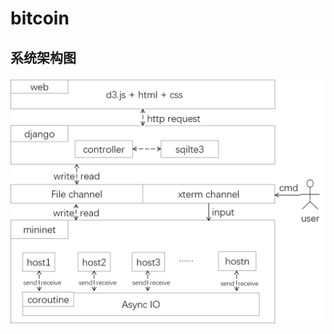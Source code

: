 # bitcoin

## 系统架构图
![image](https://github.com/131250106/bitcoin/blob/master/img/architecture.png)

